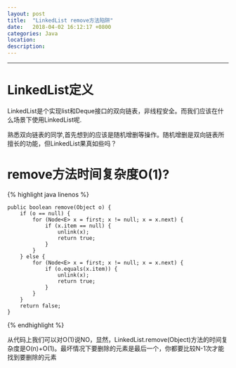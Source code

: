 ```yaml
---
layout: post
title:  "LinkedList remove方法陷阱"
date:   2018-04-02 16:12:17 +0800
categories: Java
location: 
description: 
---
```

---



# LinkedList定义


LinkedList是个实现list和Deque接口的双向链表，非线程安全。而我们应该在什么场景下使用LinkedList呢.

熟悉双向链表的同学,首先想到的应该是随机增删等操作。随机增删是双向链表所擅长的功能，但LinkedList果真如些吗？


# remove方法时间复杂度O(1)?

{% highlight java linenos %}

    public boolean remove(Object o) {
        if (o == null) {
            for (Node<E> x = first; x != null; x = x.next) {
                if (x.item == null) {
                    unlink(x);
                    return true;
                }
            }
        } else {
            for (Node<E> x = first; x != null; x = x.next) {
                if (o.equals(x.item)) {
                    unlink(x);
                    return true;
                }
            }
        }
        return false;
    }
{% endhighlight %}

从代码上我们可以对O(1)说NO，显然，LinkedList.remove(Object)方法的时间复杂度是O(n)+O(1)。最坏情况下要删除的元素是最后一个，你都要比较N-1次才能找到要删除的元素
